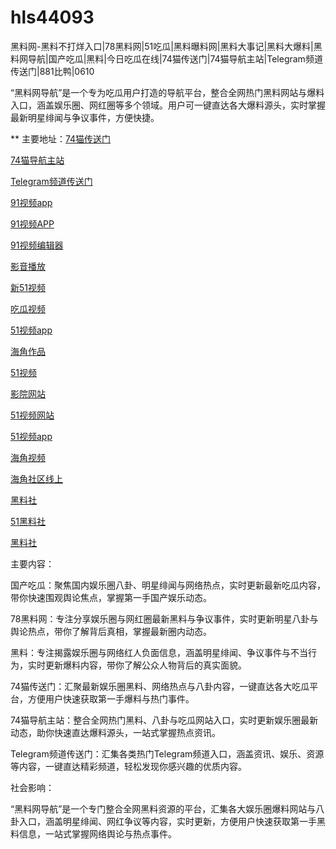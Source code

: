 # hls44093
黑料网-黑料不打烊入口|78黑料网|51吃瓜|黑料曝料网|黑料大事记|黑料大爆料|黑料网导航|国产吃瓜|黑料|今日吃瓜在线|74猫传送门|74猫导航主站|Telegram频道传送门|881比鸭|0610

“黑料网导航”是一个专为吃瓜用户打造的导航平台，整合全网热门黑料网站与爆料入口，涵盖娱乐圈、网红圈等多个领域。用户可一键直达各大爆料源头，实时掌握最新明星绯闻与争议事件，方便快捷。

** 主要地址：<a href="https://74mao.com/">74猫传送门</a>

<a href="https://74mao.com/">74猫导航主站</a>

<a href="https://74mao.com/">Telegram频道传送门</a>

<a href="https://hj-167.pages.dev/">91视频app</a>

<a href="https://hj-170.pages.dev/">91视频APP</a>

<a href="https://hj-175.pages.dev/">91视频编辑器</a>

<a href="https://hj-177.pages.dev/">影音播放</a>

<a href="https://hj-188.pages.dev/">新51视频</a>

<a href="https://hj-193.pages.dev/">吃瓜视频</a>

<a href="https://hj-195.pages.dev/">51视频app</a>

<a href="https://hj-197.pages.dev/">海角作品</a>

<a href="https://hj-210.pages.dev/">51视频</a>

<a href="https://hj-213.pages.dev/">影院网站</a>

<a href="https://hj-617.pages.dev/">51视频网站</a>

<a href="https://hj-624.pages.dev/">51视频app</a>

<a href="https://hj-635.pages.dev/">海角视频</a>

<a href="https://hj-659.pages.dev/">海角社区线上</a>

<a href="https://hls-15.pages.dev/">黑料社</a>

<a href="https://hls-17.pages.dev/">51黑料社</a>

<a href="https://hls-19.pages.dev/">黑料社</a>

主要内容：

国产吃瓜：聚焦国内娱乐圈八卦、明星绯闻与网络热点，实时更新最新吃瓜内容，带你快速围观舆论焦点，掌握第一手国产娱乐动态。

78黑料网：专注分享娱乐圈与网红圈最新黑料与争议事件，实时更新明星八卦与舆论热点，带你了解背后真相，掌握最新圈内动态。

黑料：专注揭露娱乐圈与网络红人负面信息，涵盖明星绯闻、争议事件与不当行为，实时更新爆料内容，带你了解公众人物背后的真实面貌。

74猫传送门：汇聚最新娱乐圈黑料、网络热点与八卦内容，一键直达各大吃瓜平台，方便用户快速获取第一手爆料与热门事件。

74猫导航主站：整合全网热门黑料、八卦与吃瓜网站入口，实时更新娱乐圈最新动态，助你快速直达爆料源头，一站式掌握热点资讯。

Telegram频道传送门：汇集各类热门Telegram频道入口，涵盖资讯、娱乐、资源等内容，一键直达精彩频道，轻松发现你感兴趣的优质内容。

社会影响：

“黑料网导航”是一个专门整合全网黑料资源的平台，汇集各大娱乐圈爆料网站与八卦入口，涵盖明星绯闻、网红争议等内容，实时更新，方便用户快速获取第一手黑料信息，一站式掌握网络舆论与热点事件。
